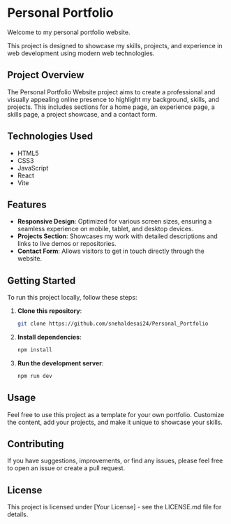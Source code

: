 # Personal Portfolio

Welcome to my personal portfolio website.

This project is designed to showcase my skills, projects, and experience in web development using modern web technologies.

## Project Overview
The Personal Portfolio Website project aims to create a professional and visually appealing online presence to highlight my background, skills, and projects. This includes sections for a home page, an experience page, a skills page, a project showcase, and a contact form.

## Technologies Used
- HTML5
- CSS3
- JavaScript
- React
- Vite

## Features
- **Responsive Design**: Optimized for various screen sizes, ensuring a seamless experience on mobile, tablet, and desktop devices.
- **Projects Section**: Showcases my work with detailed descriptions and links to live demos or repositories.
- **Contact Form**: Allows visitors to get in touch directly through the website.

## Getting Started
To run this project locally, follow these steps:

1. **Clone this repository**:
   ```bash
   git clone https://github.com/snehaldesai24/Personal_Portfolio

2. **Install dependencies**:
   ```bash
   npm install

3. **Run the development server**:
   ```bash
   npm run dev

## Usage
Feel free to use this project as a template for your own portfolio. Customize the content, add your projects, and make it unique to showcase your skills.

## Contributing
If you have suggestions, improvements, or find any issues, please feel free to open an issue or create a pull request.

## License
This project is licensed under [Your License] - see the LICENSE.md file for details.
